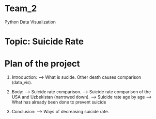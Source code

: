 # Team_2
Python Data Visualization

# Topic: Suicide Rate

# Plan of the project

1. Introduction:
  --> What is sucide. Other death causes comparison (data_vis).

2. Body:
  --> Suicide rate comparison.
  --> Suicide rate comparison of the USA and Uzbekistan (narrowed down).
  --> Suicide rate age by age
  --> What has already been done to prevent suicide 


3. Conclusion:
   --> Ways of decreasing suicide rate.
